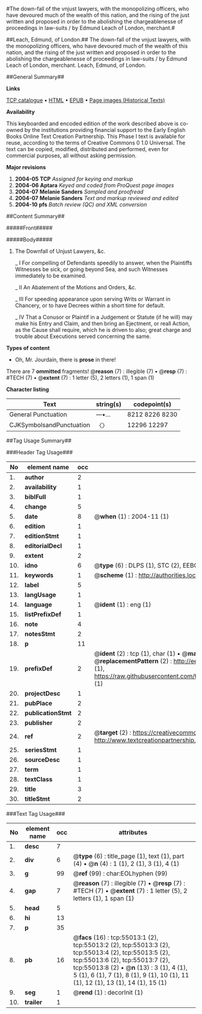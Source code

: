 #The down-fall of the vnjust lawyers, with the monopolizing officers, who have devoured much of the wealth of this nation, and the rising of the just written and proposed in order to the abolishing the chargeablenesse of proceedings in law-suits / by Edmund Leach of London, merchant.#

##Leach, Edmund, of London.##
The down-fall of the vnjust lawyers, with the monopolizing officers, who have devoured much of the wealth of this nation, and the rising of the just written and proposed in order to the abolishing the chargeablenesse of proceedings in law-suits / by Edmund Leach of London, merchant.
Leach, Edmund, of London.

##General Summary##

**Links**

[TCP catalogue](http://www.ota.ox.ac.uk/tcp/)  • 
[HTML](http://tei.it.ox.ac.uk/tcp/Texts-HTML/free/A49/A49855.html)  • 
[EPUB](http://tei.it.ox.ac.uk/tcp/Texts-EPUB/free/A49/A49855.epub) • 
[Page images (Historical Texts)](https://data.historicaltexts.jisc.ac.uk/view?pubId=eebo-12148452e&pageId=eebo-12148452e-55013-1)

**Availability**

This keyboarded and encoded edition of the
	       work described above is co-owned by the institutions
	       providing financial support to the Early English Books
	       Online Text Creation Partnership. This Phase I text is
	       available for reuse, according to the terms of Creative
	       Commons 0 1.0 Universal. The text can be copied,
	       modified, distributed and performed, even for
	       commercial purposes, all without asking permission.

**Major revisions**

1. __2004-05__ __TCP__ *Assigned for keying and markup*
1. __2004-06__ __Aptara__ *Keyed and coded from ProQuest page images*
1. __2004-07__ __Melanie Sanders__ *Sampled and proofread*
1. __2004-07__ __Melanie Sanders__ *Text and markup reviewed and edited*
1. __2004-10__ __pfs__ *Batch review (QC) and XML conversion*

##Content Summary##

#####Front#####

#####Body#####

1. The Downfall of Unjust Lawyers, &c.

    _ I For compelling of Defendants speedily to answer, when the Plaintiffs
Witnesses be sick, or going beyond Sea, and such Witnesses
immediately to be examined.

    _ II An Abatement of the Motions and Orders, &c.

    _ III For speeding appearance upon serving Writs or Warrant in
Chancery, or to have Decrees within a short time for default.

    _ IV That a Conusor or Plaintif in a Judgement or Statute (if he
will) may make his Entry and Claim, and then bring an Ejectment,
or reall Action, as the Cause shall require, which he is driven
to also; great charge and trouble about Executions served concerning
the same.

**Types of content**

  * Oh, Mr. Jourdain, there is **prose** in there!

There are 7 **ommitted** fragments! 
 @__reason__ (7) : illegible (7)  •  @__resp__ (7) : #TECH (7)  •  @__extent__ (7) : 1 letter (5), 2 letters (1), 1 span (1)

**Character listing**


|Text|string(s)|codepoint(s)|
|---|---|---|
|General Punctuation|—•…|8212 8226 8230|
|CJKSymbolsandPunctuation|〈〉|12296 12297|

##Tag Usage Summary##

###Header Tag Usage###

|No|element name|occ|attributes|
|---|---|---|---|
|1.|__author__|2||
|2.|__availability__|1||
|3.|__biblFull__|1||
|4.|__change__|5||
|5.|__date__|8| @__when__ (1) : 2004-11 (1)|
|6.|__edition__|1||
|7.|__editionStmt__|1||
|8.|__editorialDecl__|1||
|9.|__extent__|2||
|10.|__idno__|6| @__type__ (6) : DLPS (1), STC (2), EEBO-CITATION (1), OCLC (1), VID (1)|
|11.|__keywords__|1| @__scheme__ (1) : http://authorities.loc.gov/ (1)|
|12.|__label__|5||
|13.|__langUsage__|1||
|14.|__language__|1| @__ident__ (1) : eng (1)|
|15.|__listPrefixDef__|1||
|16.|__note__|4||
|17.|__notesStmt__|2||
|18.|__p__|11||
|19.|__prefixDef__|2| @__ident__ (2) : tcp (1), char (1)  •  @__matchPattern__ (2) : ([0-9\-]+):([0-9IVX]+) (1), (.+) (1)  •  @__replacementPattern__ (2) : http://eebo.chadwyck.com/downloadtiff?vid=$1&page=$2 (1), https://raw.githubusercontent.com/textcreationpartnership/Texts/master/tcpchars.xml#$1 (1)|
|20.|__projectDesc__|1||
|21.|__pubPlace__|2||
|22.|__publicationStmt__|2||
|23.|__publisher__|2||
|24.|__ref__|2| @__target__ (2) : https://creativecommons.org/publicdomain/zero/1.0/ (1), http://www.textcreationpartnership.org/docs/. (1)|
|25.|__seriesStmt__|1||
|26.|__sourceDesc__|1||
|27.|__term__|1||
|28.|__textClass__|1||
|29.|__title__|3||
|30.|__titleStmt__|2||


###Text Tag Usage###

|No|element name|occ|attributes|
|---|---|---|---|
|1.|__desc__|7||
|2.|__div__|6| @__type__ (6) : title_page (1), text (1), part (4)  •  @__n__ (4) : 1 (1), 2 (1), 3 (1), 4 (1)|
|3.|__g__|99| @__ref__ (99) : char:EOLhyphen (99)|
|4.|__gap__|7| @__reason__ (7) : illegible (7)  •  @__resp__ (7) : #TECH (7)  •  @__extent__ (7) : 1 letter (5), 2 letters (1), 1 span (1)|
|5.|__head__|5||
|6.|__hi__|13||
|7.|__p__|35||
|8.|__pb__|16| @__facs__ (16) : tcp:55013:1 (2), tcp:55013:2 (2), tcp:55013:3 (2), tcp:55013:4 (2), tcp:55013:5 (2), tcp:55013:6 (2), tcp:55013:7 (2), tcp:55013:8 (2)  •  @__n__ (13) : 3 (1), 4 (1), 5 (1), 6 (1), 7 (1), 8 (1), 9 (1), 10 (1), 11 (1), 12 (1), 13 (1), 14 (1), 15 (1)|
|9.|__seg__|1| @__rend__ (1) : decorInit (1)|
|10.|__trailer__|1||
